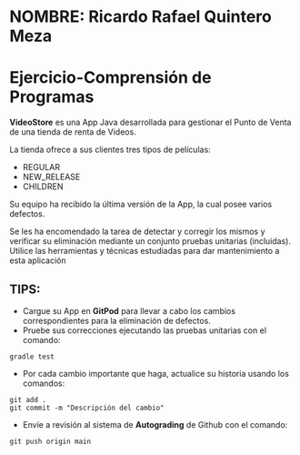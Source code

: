 # **NOMBRE:** Ricardo Rafael Quintero Meza

# **Ejercicio-Comprensión de Programas**
**VideoStore** es una App Java desarrollada para gestionar el Punto de Venta de una tienda de renta de Videos.

La tienda ofrece a sus clientes tres tipos de películas:

* REGULAR
* NEW_RELEASE
* CHILDREN

Su equipo ha recibido la última versión de la App, la cual posee varios defectos. 

Se les ha encomendado la tarea de detectar y corregir los mismos y verificar su eliminación mediante un conjunto pruebas unitarias (incluidas). 
Utilice las herramientas y técnicas estudiadas para dar mantenimiento a esta aplicación

## TIPS:
* Cargue su App en **GitPod** para llevar a cabo los cambios correspondientes para la eliminación de defectos.
* Pruebe sus correcciones ejecutando las pruebas unitarias con el comando:

```
gradle test
```

* Por cada cambio importante que haga, actualice su historia usando los comandos:

```
git add .
git commit -m "Descripción del cambio"
```

* Envíe a revisión al sistema de **Autograding** de Github con el comando:

```
git push origin main
```
